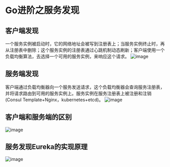 # Go进阶之服务发现
## 客户端发现
一个服务实例被启动时，它的网络地址会被写到注册表上；当服务实例终止时，再从注册表中删除；这个服务实例的注册表通过心跳机制动态刷新；客户端使用一个负载均衡算法，去选择一个可用的服务实例，来响应这个请求。
![image](https://user-images.githubusercontent.com/34125846/114561528-36061200-9ca0-11eb-8c17-594f1eaaaee6.png)
## 服务端发现
客户端通过负载均衡器向一个服务发送请求，这个负载均衡器会查询服务注册表，并将请求路由到可用的服务实例上。服务实例在服务注册表上被注册和注销(Consul Template+Nginx，kubernetes+etcd)。
![image](https://user-images.githubusercontent.com/34125846/114561643-533ae080-9ca0-11eb-9fe2-dfd8fd56c9be.png)

## 客户端和服务端的区别
![image](https://user-images.githubusercontent.com/34125846/115241427-6132aa80-a153-11eb-852f-025f8522e881.png)
## 服务发现Eureka的实现原理
![image](https://user-images.githubusercontent.com/34125846/115243206-4103eb00-a155-11eb-8a36-222a7e34a722.png)

